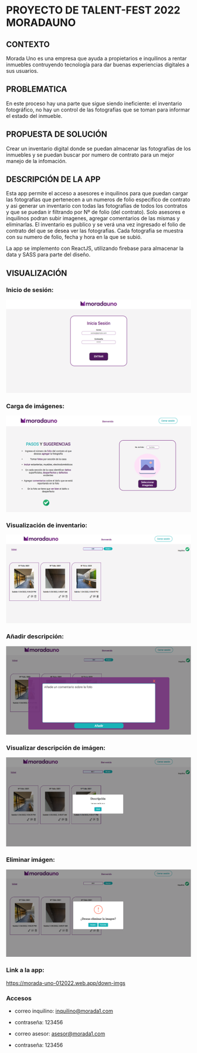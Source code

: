 # PROYECTO DE TALENT-FEST 2022 MORADAUNO


## CONTEXTO 
Morada Uno es una empresa que ayuda a propietarios e inquilinos a rentar inmuebles contruyendo tecnología para dar buenas experiencias digitales a sus usuarios. 

## PROBLEMATICA
En este proceso hay una parte que sigue siendo ineficiente: el inventario fotográfico, no hay un control de las fotografias que se toman para informar el estado del inmueble.

## PROPUESTA DE SOLUCIÓN

Crear un inventario digital donde se puedan almacenar las fotografías de los inmuebles y se puedan buscar por numero de contrato para un mejor manejo de la infomación.

## DESCRIPCIÓN DE LA APP

Esta app permite el acceso a asesores e inquilinos para que puedan cargar las fotografías que pertenecen a un numeros de folio especifico de contrato y asi generar un inventario con todas las fotografías de todos los contratos y que se puedan ir filtrando por Nº de folio (del contrato).
Solo asesores e inquilinos podran subir imagenes, agregar comentarios de las mismas y eliminarlas. El inventario es publico y se verá una vez ingresado el folio de contrato del que se desea ver las fotografias.
Cada fotografia se muestra con su numero de folio, fecha y hora en la que se subió.

La app se implemento con ReactJS, utilizando firebase para almacenar la data y SASS para parte del diseño.


## VISUALIZACIÓN

### Inicio de sesión:

![Screenshot](./imgs-Readme/login.png)


### Carga de imágenes:

![Screenshot](./imgs-Readme/upload-imgs.png)


### Visualización de inventario:
![Screenshot](./imgs-Readme/home.png)


### Añadir descripción:
![Screenshot](./imgs-Readme/edit.png)


### Visualizar descripción de imágen:
![Screenshot](./imgs-Readme/description.png)


### Eliminar imágen:
![Screenshot](./imgs-Readme/delete.png)


### Link a la app:
https://morada-uno-012022.web.app/down-imgs
### Accesos
* correo inquilino: inquilino@morada1.com
* contraseña: 123456

* correo asesor: asesor@morada1.com
* contraseña: 123456
